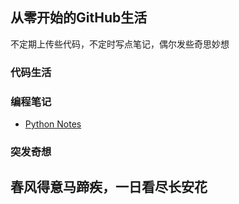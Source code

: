 ## 从零开始的GitHub生活 

不定期上传些代码，不定时写点笔记，偶尔发些奇思妙想

### 代码生活


### 编程笔记

- [Python Notes](https://github.com/Bupt-dzh/Python-Notes)

### 突发奇想


## 春风得意马蹄疾，一日看尽长安花
